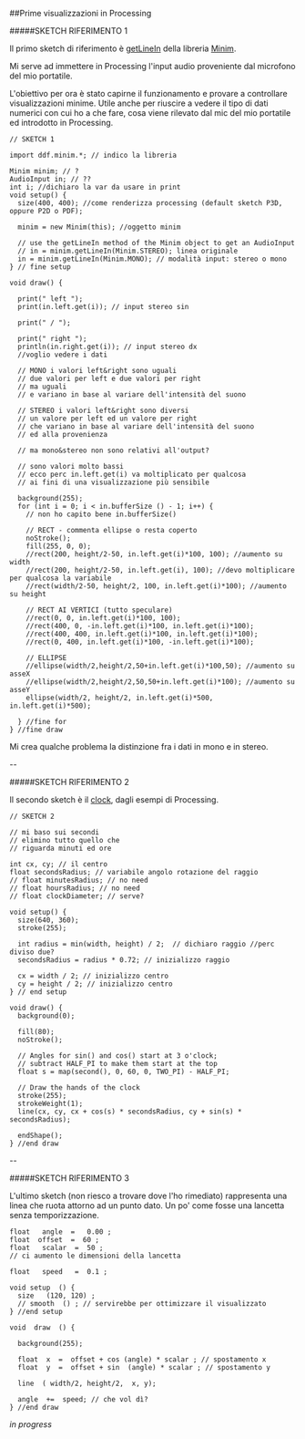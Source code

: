 ##Prime visualizzazioni in Processing

#####SKETCH RIFERIMENTO 1

Il primo sketch di riferimento è [getLineIn](http://code.compartmental.net/minim/minim_method_getlinein.html) 
della libreria [Minim](http://code.compartmental.net/tools/minim/).

Mi serve ad immettere in Processing l'input audio proveniente dal microfono del mio portatile.

L'obiettivo per ora è stato capirne il funzionamento e provare a controllare visualizzazioni minime.
Utile anche per riuscire a vedere il tipo di dati numerici con cui ho a che fare, 
cosa viene rilevato dal mic del mio portatile ed introdotto in Processing.

```
// SKETCH 1

import ddf.minim.*; // indico la libreria

Minim minim; // ?
AudioInput in; // ??
int i; //dichiaro la var da usare in print
void setup() {
  size(400, 400); //come renderizza processing (default sketch P3D, oppure P2D o PDF);

  minim = new Minim(this); //oggetto minim

  // use the getLineIn method of the Minim object to get an AudioInput
  // in = minim.getLineIn(Minim.STEREO); linea originale
  in = minim.getLineIn(Minim.MONO); // modalità input: stereo o mono
} // fine setup

void draw() {
  
  print(" left ");
  print(in.left.get(i)); // input stereo sin
  
  print(" / ");
  
  print(" right ");
  println(in.right.get(i)); // input stereo dx
  //voglio vedere i dati

  // MONO i valori left&right sono uguali
  // due valori per left e due valori per right
  // ma uguali
  // e variano in base al variare dell'intensità del suono
  
  // STEREO i valori left&right sono diversi
  // un valore per left ed un valore per right
  // che variano in base al variare dell'intensità del suono
  // ed alla provenienza
  
  // ma mono&stereo non sono relativi all'output?
  
  // sono valori molto bassi 
  // ecco perc in.left.get(i) va moltiplicato per qualcosa
  // ai fini di una visualizzazione più sensibile

  background(255);
  for (int i = 0; i < in.bufferSize () - 1; i++) { 
    // non ho capito bene in.bufferSize()

    // RECT - commenta ellipse o resta coperto
    noStroke();
    fill(255, 0, 0);
    //rect(200, height/2-50, in.left.get(i)*100, 100); //aumento su width
    //rect(200, height/2-50, in.left.get(i), 100); //devo moltiplicare per qualcosa la variabile
    //rect(width/2-50, height/2, 100, in.left.get(i)*100); //aumento su height
    
    // RECT AI VERTICI (tutto speculare)
    //rect(0, 0, in.left.get(i)*100, 100);
    //rect(400, 0, -in.left.get(i)*100, in.left.get(i)*100);
    //rect(400, 400, in.left.get(i)*100, in.left.get(i)*100);
    //rect(0, 400, in.left.get(i)*100, -in.left.get(i)*100);
    
    // ELLIPSE
    //ellipse(width/2,height/2,50+in.left.get(i)*100,50); //aumento su asseX
    //ellipse(width/2,height/2,50,50+in.left.get(i)*100); //aumento su asseY
    ellipse(width/2, height/2, in.left.get(i)*500, in.left.get(i)*500);
    
  } //fine for
} //fine draw

```
Mi crea qualche problema la distinzione fra i dati in mono e in stereo.

--

#####SKETCH RIFERIMENTO 2

Il secondo sketch  è il [clock](https://processing.org/examples/clock.html), dagli esempi di Processing.

```
// SKETCH 2

// mi baso sui secondi
// elimino tutto quello che
// riguarda minuti ed ore

int cx, cy; // il centro
float secondsRadius; // variabile angolo rotazione del raggio
// float minutesRadius; // no need
// float hoursRadius; // no need
// float clockDiameter; // serve?

void setup() {
  size(640, 360);
  stroke(255);

  int radius = min(width, height) / 2;  // dichiaro raggio //perc diviso due?
  secondsRadius = radius * 0.72; // inizializzo raggio

  cx = width / 2; // inizializzo centro
  cy = height / 2; // inizializzo centro
} // end setup

void draw() {
  background(0);

  fill(80);
  noStroke();

  // Angles for sin() and cos() start at 3 o'clock;
  // subtract HALF_PI to make them start at the top
  float s = map(second(), 0, 60, 0, TWO_PI) - HALF_PI; 

  // Draw the hands of the clock
  stroke(255);
  strokeWeight(1);
  line(cx, cy, cx + cos(s) * secondsRadius, cy + sin(s) * secondsRadius);

  endShape();
} //end draw

```

--

#####SKETCH RIFERIMENTO 3

L'ultimo sketch (non riesco a trovare dove l'ho rimediato) rappresenta una linea che ruota attorno ad un punto dato.
Un po' come fosse una lancetta senza temporizzazione.

```
float   angle  =   0.00 ; 
float  offset  =  60 ; 
float   scalar  =  50 ; 
// ci aumento le dimensioni della lancetta

float   speed   =  0.1 ; 

void setup  () {
  size   (120, 120) ;  
  // smooth  () ; // servirebbe per ottimizzare il visualizzato
} //end setup

void  draw  () { 
  
  background(255); 
  
  float  x  =  offset + cos (angle) * scalar ; // spostamento x
  float  y  =  offset + sin  (angle) * scalar ; // spostamento y
  
  line  ( width/2, height/2,  x, y); 
  
  angle  +=  speed; // che vol dì?
} //end draw

```
_in progress_
